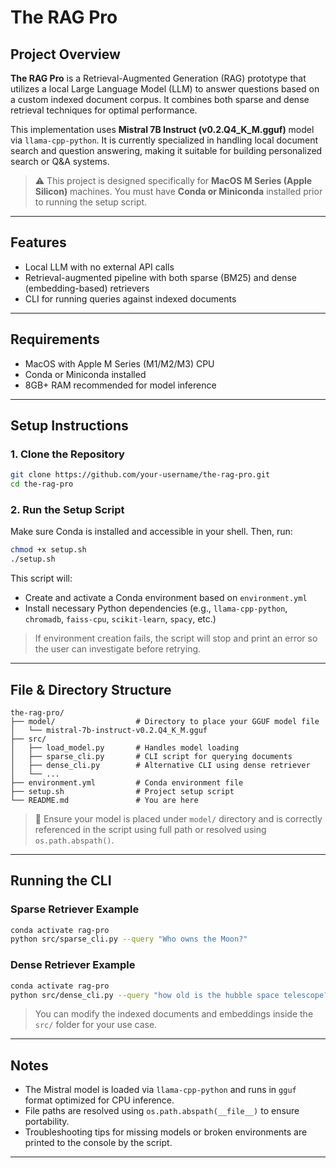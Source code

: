 # The RAG Pro

## Project Overview

**The RAG Pro** is a Retrieval-Augmented Generation (RAG) prototype that utilizes a local Large Language Model (LLM) to answer questions based on a custom indexed document corpus. It combines both sparse and dense retrieval techniques for optimal performance.

This implementation uses **Mistral 7B Instruct (v0.2.Q4\_K\_M.gguf)** model via `llama-cpp-python`. It is currently specialized in handling local document search and question answering, making it suitable for building personalized search or Q\&A systems.

> ⚠️ This project is designed specifically for **MacOS M Series (Apple Silicon)** machines. You must have **Conda or Miniconda** installed prior to running the setup script.

---

## Features

* Local LLM with no external API calls
* Retrieval-augmented pipeline with both sparse (BM25) and dense (embedding-based) retrievers
* CLI for running queries against indexed documents

---

## Requirements

* MacOS with Apple M Series (M1/M2/M3) CPU
* Conda or Miniconda installed
* 8GB+ RAM recommended for model inference

---

## Setup Instructions

### 1. Clone the Repository

```bash
git clone https://github.com/your-username/the-rag-pro.git
cd the-rag-pro
```

### 2. Run the Setup Script

Make sure Conda is installed and accessible in your shell. Then, run:

```bash
chmod +x setup.sh
./setup.sh
```

This script will:

* Create and activate a Conda environment based on `environment.yml`
* Install necessary Python dependencies (e.g., `llama-cpp-python`, `chromadb`, `faiss-cpu`, `scikit-learn`, `spacy`, etc.)

> If environment creation fails, the script will stop and print an error so the user can investigate before retrying.

---

## File & Directory Structure

```
the-rag-pro/
├── model/                  # Directory to place your GGUF model file
│   └── mistral-7b-instruct-v0.2.Q4_K_M.gguf
├── src/
│   ├── load_model.py       # Handles model loading
│   ├── sparse_cli.py       # CLI script for querying documents
│   ├── dense_cli.py        # Alternative CLI using dense retriever
│   └── ...
├── environment.yml         # Conda environment file
├── setup.sh                # Project setup script
└── README.md               # You are here
```

> 📂 Ensure your model is placed under `model/` directory and is correctly referenced in the script using full path or resolved using `os.path.abspath()`.

---

## Running the CLI

### Sparse Retriever Example

```bash
conda activate rag-pro
python src/sparse_cli.py --query "Who owns the Moon?"
```

### Dense Retriever Example

```bash
conda activate rag-pro
python src/dense_cli.py --query "how old is the hubble space telescope?"
```

> You can modify the indexed documents and embeddings inside the `src/` folder for your use case.

---

## Notes

* The Mistral model is loaded via `llama-cpp-python` and runs in `gguf` format optimized for CPU inference.
* File paths are resolved using `os.path.abspath(__file__)` to ensure portability.
* Troubleshooting tips for missing models or broken environments are printed to the console by the script.

---

